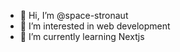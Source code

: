 - 👋 Hi, I’m @space-stronaut
- 👀 I’m interested in web development
- 🌱 I’m currently learning Nextjs

<!---
space-stronaut/space-stronaut is a ✨ special ✨ repository because its `README.md` (this file) appears on your GitHub profile.
You can click the Preview link to take a look
